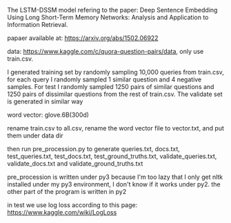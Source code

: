 The LSTM-DSSM model refering to the paper: Deep Sentence Embedding Using Long Short-Term Memory Networks: Analysis and Application to Information Retrieval.

papaer available at: https://arxiv.org/abs/1502.06922

data: https://www.kaggle.com/c/quora-question-pairs/data, only use train.csv.

I generated training set by randomly sampling 10,000 queries from train.csv, for each query I randomly sampled 1 similar question and 4 negative samples. For test I randomly sampled 1250 pairs of similar questions and 1250 pairs of dissimilar questions from the rest of train.csv. The validate set is generated in similar way

word vector: glove.6B(300d)

rename train.csv to all.csv, rename the word vector file to vector.txt, and put them under data dir

then run pre_procession.py to generate queries.txt, docs.txt, test_queries.txt, test_docs.txt, test_ground_truths.txt, validate_queries.txt, validate_docs.txt and validate_ground_truths.txt

pre_procession is written under py3 because I'm too lazy that I only get nltk installed under my py3 environment, I don't know if it works under py2. the other part of the program is written in py2

in test we use log loss according to this page: https://www.kaggle.com/wiki/LogLoss